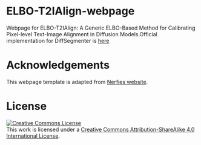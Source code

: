 # ELBO-T2IAlign-webpage

Webpage for ELBO-T2IAlign: A Generic ELBO-Based Method for Calibrating
Pixel-level Text-Image Alignment in Diffusion Models.Official implementation for DiffSegmenter is <a href="https://github.com/VCG-team/elbo-t2ialign">here</a>

# Acknowledgements

This webpage template is adapted from [Nerfies website](https://nerfies.github.io).

# License

<a rel="license" href="http://creativecommons.org/licenses/by-sa/4.0/"><img alt="Creative Commons License" style="border-width:0" src="https://i.creativecommons.org/l/by-sa/4.0/88x31.png" /></a><br />This work is licensed under a <a rel="license" href="http://creativecommons.org/licenses/by-sa/4.0/">Creative Commons Attribution-ShareAlike 4.0 International License</a>.
